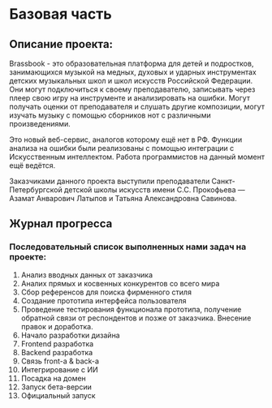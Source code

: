 # Базовая часть

## **Описание проекта:** 

Brassbook - это образовательная платформа для детей и подростков, занимающихся музыкой на медных, духовых и ударных инструментах детских музыкальных школ и школ искусств Российской Федерации. Они могут подключиться к своему преподавателю, записывать через плеер свою игру на инструменте и анализировать на ошибки. Могут получать оценки от преподавателя и слушать другие композиции, могут изучать музыку с помощью сборников нот с различными произведениями.

Это новый веб-сервис, аналогов которому ещё нет в РФ. Функции анализа на ошибки были реализованы с помощью интеграции с Искусственным интеллектом. Работа программистов на данный момент ещё ведётся.

Заказчиками данного проекта выступили преподаватели Санкт-Петербургской детской школы искусств имени С.С. Прокофьева — Азамат Анварович Латыпов и Татьяна Александровна Савинова.

## **Журнал прогресса** 

### Последовательный список выполненных нами задач на проекте:

 1. Анализ вводных данных от заказчика
 2. Аналих прямых и косвенных конкурентов со всего мира
 3. Сбор референсов для поиска фирменного стиля
 4. Создание прототипа интерфейса пользователя
 5. Проведение тестирования функционала прототипа, получение обратной связи от респондентов и позже от заказчика. Внесение правок и доработка.
 6. Начало разработки дизайна
 7. Frontend разработка
 8. Backend разработка
 9. Связь front-a & back-a
10. Интегрирование с ИИ
11. Посадка на домен
12. Запуск бета-версии
13. Официальный запуск



